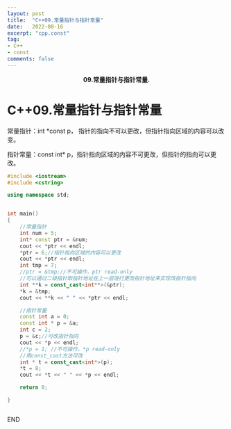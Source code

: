 ```yaml
---
layout: post
title:  "C++09.常量指针与指针常量"
date:   2022-08-16
excerpt: "cpp.const"
tag:
- C++
- const
comments: false
---
```


<center><b>09.常量指针与指针常量.</b> </center>

# C++09.常量指针与指针常量

常量指针：int *const p， 指针的指向不可以更改，但指针指向区域的内容可以改变。

指针常量：const int* p，指针指向区域的内容不可更改，但指针的指向可以更改。

```c++
#include <iostream>
#include <cstring>

using namespace std;


int main()
{
    //常量指针
    int num = 5;
    int* const ptr = &num;
    cout << *ptr << endl;
    *ptr = 6;//指针指向区域的内容可以更改
    cout << *ptr << endl;
    int tmp = 7;
    //ptr = &tmp;//不可操作，ptr read-only
    //可以通过二级指针取指针地址在上一层进行更改指针地址来实现改指针指向
    int **k = const_cast<int**>(&ptr);
    *k = &tmp;
    cout << **k << " " << *ptr << endl;

	//指针常量
    const int a = 0;
    const int * p = &a;
    int c = 2;
    p = &c;//可改指针指向
    cout << *p << endl;
    //*p = 1; //不可操作，*p read-only
    //用const_cast方法可改
    int * t = const_cast<int*>(p);
    *t = 8;
    cout << *t << " " << *p << endl;

    return 0;

}



```



END